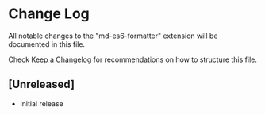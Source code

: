 # Change Log
All notable changes to the "md-es6-formatter" extension will be documented in this file.

Check [Keep a Changelog](http://keepachangelog.com/) for recommendations on how to structure this file.

## [Unreleased]
- Initial release